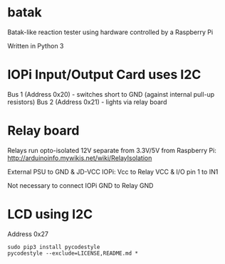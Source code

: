 # batak
Batak-like reaction tester using hardware controlled by a Raspberry Pi

Written in Python 3 

# IOPi Input/Output Card uses I2C

Bus 1 (Address 0x20) - switches short to GND (against internal pull-up resistors)
Bus 2 (Address 0x21) - lights via relay board

# Relay board

Relays run opto-isolated 12V separate from 3.3V/5V from Raspberry Pi: http://arduinoinfo.mywikis.net/wiki/RelayIsolation

External PSU to GND & JD-VCC
IOPi: Vcc to Relay VCC & I/O pin 1 to IN1

Not necessary to connect IOPi GND to Relay GND


# LCD using I2C

Address 0x27


```
sudo pip3 install pycodestyle
pycodestyle --exclude=LICENSE,README.md *
```

